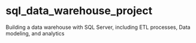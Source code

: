 # sql_data_warehouse_project
Building a data warehouse with SQL Server, including ETL processes, Data modeling, and analytics
